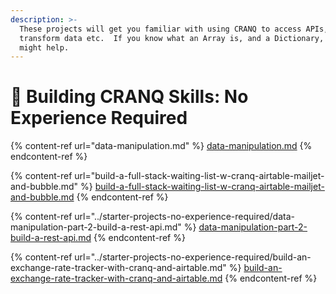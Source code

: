 ```yaml
---
description: >-
  These projects will get you familiar with using CRANQ to access APIs,
  transform data etc.  If you know what an Array is, and a Dictionary, that
  might help.
---
```


# 🐣 Building CRANQ Skills:  No Experience Required

{% content-ref url="data-manipulation.md" %}
[data-manipulation.md](data-manipulation.md)
{% endcontent-ref %}

{% content-ref url="build-a-full-stack-waiting-list-w-cranq-airtable-mailjet-and-bubble.md" %}
[build-a-full-stack-waiting-list-w-cranq-airtable-mailjet-and-bubble.md](build-a-full-stack-waiting-list-w-cranq-airtable-mailjet-and-bubble.md)
{% endcontent-ref %}

{% content-ref url="../starter-projects-no-experience-required/data-manipulation-part-2-build-a-rest-api.md" %}
[data-manipulation-part-2-build-a-rest-api.md](../starter-projects-no-experience-required/data-manipulation-part-2-build-a-rest-api.md)
{% endcontent-ref %}

{% content-ref url="../starter-projects-no-experience-required/build-an-exchange-rate-tracker-with-cranq-and-airtable.md" %}
[build-an-exchange-rate-tracker-with-cranq-and-airtable.md](../starter-projects-no-experience-required/build-an-exchange-rate-tracker-with-cranq-and-airtable.md)
{% endcontent-ref %}

